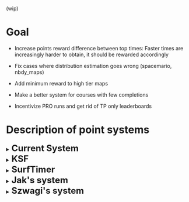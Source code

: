 (wip)

# Goal
- Increase points reward difference between top times: Faster times are increasingly harder to obtain, it should be rewarded accordingly

- Fix cases where distribution estimation goes wrong (spacemario, nbdy_maps)

- Add minimum reward to high tier maps

- Make a better system for courses with few completions

- Incentivize PRO runs and get rid of TP only leaderboards

# Description of point systems

<details>
  <summary><b><font size = "+2">Current System</font></b></summary>
  
For each course/filter, if your course **have enough completions** your points will have two components. (50 for KZT, 30 for SKZ/VNL). 20% is your absolute rank, and the other 80% is rewarded base on where you belong on the burr12 distribution, for a maximum of 1000.

## 1. **Rank-based reward**:

WR gives 200 points. Every rank afterwards gives 2 less points, with the exception of #2 and WR where the gap is 4 instead of 2.

## 2. **Distribution-based reward**:

Reward depends on how fast you are compared to other players who completed the map.

For every course/filter, you have 4 parameters `c`, `d`, `loc`, `scale`, describing a continuous burr12 distribution and a scaling parameter called `top_scale`. For instance:
```json
  "record_filter_id": 266,
  "c": 8.160439338232338,
  "d": 0.2460614564105553,
  "loc": -0.2770402167330999,
  "scale": 66.06131305008674,
  "top_scale": 1.0097629624724325,
  "created_on": "2018-07-10T00:00:00",
  "updated_on": "2023-08-30T00:00:00",
  "updated_by_id": "0"
```
From this distribution, you can obtain the survival function (SF) of the distribution, which in this case describe the likelihood that your time is faster than a certain value. Then the distribution-based reward is as follows:
```
dist_points = SF(time)*800*top_scale
```
The `top_scale` value is simply calculated as below:
```
top_scale = 1/SF(wr_time)
```
This way you guarantee the WR to have 1000 points, because `dist_points` should always be 800, along with 200 points for absolute rank.

The burr12 distribution isn't updated as soon as a new run is inserted, it is done on a daily basis (to reduce the cost, I assume). The API goes through every PB on the course and compute the 4 `c`, `d`, `loc`, `scale` parameters, repeating it for every course.

- If a course **does not have enough completions**, the points reward will be `1000 / (# completions + 1)`, with exception of the WR holder always having 1000 points. 

### Note:
- Rewards on map with no distribution are problematic, as being #2 on a extremely hard map with only 2 completions gives you a whooping 333 points.

- Also falls apart for some maps where `c < k`, results in L shaped curve which does not correctly reflect times distribution. This shifts the average points to the positive because of the `top_scale` multiplier being significant.

- TODO: Difficulty to get a certain point reward? Seems inconsistent anecdotally

- Complexity of recalculation of Burr is most likely to be O(n) because it has to go through every PB. Also O(n) to update every time for the new distribution curve.

- Filters are split into TP and PRO, there's no filter for `overall`. PRO runs could be faster than TP run yet somehow gets less points.

- TP and PRO WRs both worth 1000 points, but PRO WRs are almost always harder than TP WRs. Also related to the problem above.

- High ranked runs on maps with lots of completions tend to have their distribution points extremely similar, the difference from rank-based rewards is insufficient
</details>

<details>
  <summary><b><font size = "+2">KSF</font></b></summary>

### Note:
- Private formula

- Has group points

- Does care about tier to some extent

- Mostly rank-based for scaling. No reward for going up within a group.

- WR ranges from 2000-3000 depending on (#10 - WR) and (top 10% - WR)

- 0.8x for #2, #3 is 0.8x from #2, etc... to top 10

- Roughly the same multiplier for group points

- No reward for going up in time without change in group. (Unless it's in the top 10% but the effect is most likely small)

</details>

<details>
  <summary><b><font size = "+2">SurfTimer</font></b></summary>
  
Stolen straight from their [github readme](https://github.com/surftimer/SurfTimer):

Points are now distributed in two ways: (1) map completion, and (2) map ranking. Map completion points will be given to all players who complete a specific and are dependent on the tier.
* Tier 1: 25
* Tier 2: 50
* Tier 3: 100
* Tier 4: 200
* Tier 5: 400
* Tier 6: 600
* Tier 7: 800
* Tier 8: 1000

Map ranking points are dependent upon the individuals ranking on the map. This is done firstly by calculation of the WR points for the map. WR points per tier are calculated as follows:
* Tier 1: WR = MAX(250, (58.5 + (1.75 * Number of Completes) / 6))
* Tier 2: WR = MAX(500, (82.15 + (2.8 * Number of Completes) / 5))
* Tier 3: WR = MAX(750, (117 + (3.5 * Number of Completes) / 4))
* Tier 4: WR = MAX(1000, (164.25 + (5.74 * Number of Completes) / 4))
* Tier 5: WR = MAX(1250, (234 + (7 * Number of Completes) / 4))
* Tier 6: WR = MAX(1500, (328 + (14 * Number of Completes) / 4))
* Tier 7: WR = MAX(1750, (420 + (21 * Number of Completes) / 4))
* Tier 8: WR = MAX(2000, (560 + (30 * Number of Completes) / 4))

Once the WR points are calculated the top 10 are points are calculated by multiplying the WR points by a factor. These factors are:
* Rank 2 = WR * 0.8
* Rank 3 = WR * 0.75
* Rank 4 = WR * 0.7
* Rank 5 = WR * 0.65
* Rank 6 = WR * 0.6
* Rank 7 = WR * 0.55
* Rank 8 = WR * 0.5
* Rank 9 = WR * 0.45
* Rank 10 = WR * 0.4

Players who are not in the top 10 but are above the 50th percentile in map ranking will be sorted into 5 groups – with each higher group giving proportionally more points. These groups and their point distribution are as follows:
* Group 1 (top 3.125%) = WR * 0.25
* Group 2 (top 6.25%) = (Group 1) / 1.5
* Group 3 (top 12.5%) = (Group 2) / 1.5
* Group 4 (top 25%) = (Group 3) / 1.5
* Group 5 (top 50%) = (Group 4) / 1.5

Take surf_aircontrol_nbv for example: (You can use sm_mi to see this menu)
<img src="http://puu.sh/ykaR8/7520a6b0d6.jpg" width="372" height="469" />

###### Credit to NDiamond for theory crafting this point system, I just implemented his idea

### Note:
- Much less agressive than KSF for top 10 calc.

- Purely rank-based for scaling. No reward for going up within a group

- No cap on WR points so it *will* spiral out of control. 

 - Example: WR on t1 maps with 20k completions is 5916 points. WR on t8 map with 2 completions is only 3000.

</details>



<details>
  <summary><b><font size = "+2">Jak's system</font></b></summary>

  https://forum.gokz.org/d/3781-cs2kz-what-would-you-change/61


### Note:
- Purely rank-based for progression, with small bonus for completion

- Gets some points for completion, and literally nothing until top 100 where you suddenly get 150/250 points and then only going up in interval of 5 points until top 10

  - Little reason to improve low tier maps as long as top 100 is out of reach

  - Little reason to improve PB if there's you are slower than the next guy
  
    - Players with 13 hours time on kiwipsychosis can improve a run by 10 hours and receive literally no points, despite improving times on the map to such a degree is way harder than beating top 100 on a random tier 2 map.
<!-- -->
- Being the top 10% on a map with 100 completions worth much more than being top 10% in a map with 2000 completions even if two maps have the same difficulty.
</details>

<details>
  <summary><b><font size = "+2">Szwagi's system</font></b></summary>

  https://forum.gokz.org/d/3781-cs2kz-what-would-you-change/74


```
Since I think NUB/PRO is the correct system, PRO runs that are also NUB pbs should count twice (with the distribution being calculated twice too).
PRO points should reward the full amount.
NUB points should reward half the amount (or 75%, anything goes as long as it's less?).

This should give new players the opportunity to gain ranks while they still need to use teleports, while rewarding the players who at least attempt to run maps without teleports.
```


### Note:
- Is not a completely different system, just tweaks to current system.

- Making pro runs using overall distribution makes more sense than current system.

- Only attempts to solve PRO run related problems of the current system
</details>
